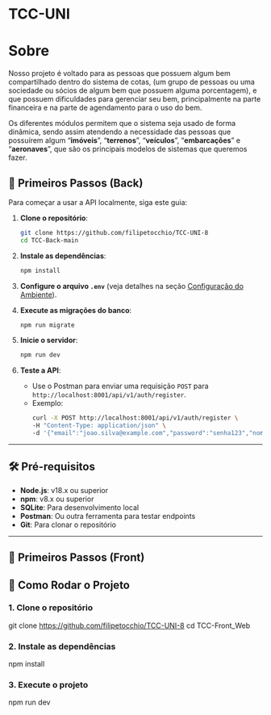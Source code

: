 # TCC-UNI

# Sobre

Nosso projeto é voltado para as pessoas que possuem algum bem compartilhado dentro do sistema de cotas, (um grupo de pessoas ou uma sociedade ou sócios de algum bem que possuem alguma porcentagem), e que possuem dificuldades para gerenciar seu bem, principalmente na parte financeira e na parte de agendamento para o uso do bem.

Os diferentes módulos permitem que o sistema seja usado de forma dinâmica, sendo assim atendendo a necessidade das pessoas que possuírem algum “**imóveis**”, “**terrenos**”, “**veículos**”, “**embarcações**” e “**aeronaves**”, que são os principais modelos de sistemas que queremos fazer.


## 🚀 Primeiros Passos (Back)

Para começar a usar a API localmente, siga este guia:

1. **Clone o repositório**:
   ```bash
   git clone https://github.com/filipetocchio/TCC-UNI-8
   cd TCC-Back-main
   ```

2. **Instale as dependências**:
   ```bash
   npm install
   ```

3. **Configure o arquivo `.env`** (veja detalhes na seção [Configuração do Ambiente](#configuração-do-ambiente)).

4. **Execute as migrações do banco**:
   ```bash
   npm run migrate
   ```

5. **Inicie o servidor**:
   ```bash
   npm run dev
   ```

6. **Teste a API**:
   - Use o Postman para enviar uma requisição `POST` para `http://localhost:8001/api/v1/auth/register`.
   - Exemplo:
     ```bash
     curl -X POST http://localhost:8001/api/v1/auth/register \
     -H "Content-Type: application/json" \
     -d '{"email":"joao.silva@example.com","password":"senha123","nomeCompleto":"João da Silva","cpf":"12345678901","telefone":"11987654321"}'
     ```

---

## 🛠️ Pré-requisitos

- **Node.js**: v18.x ou superior
- **npm**: v8.x ou superior
- **SQLite**: Para desenvolvimento local
- **Postman**: Ou outra ferramenta para testar endpoints
- **Git**: Para clonar o repositório

---


## 🚀 Primeiros Passos (Front)

## 🚀 Como Rodar o Projeto 

### 1. Clone o repositório


git clone https://github.com/filipetocchio/TCC-UNI-8
cd TCC-Front_Web

### 2. Instale as dependências

npm install

### 3. Execute o projeto

npm run dev    
